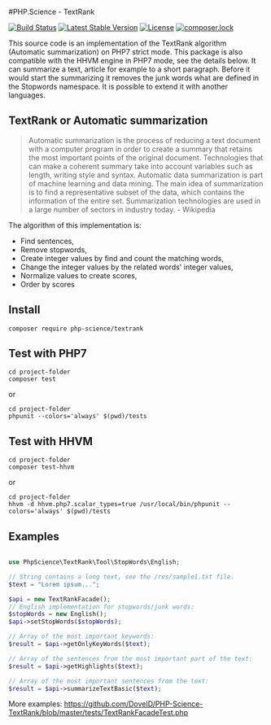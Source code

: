#PHP.Science - TextRank

[![Build Status](https://travis-ci.org/DoveID/PHP-Science-TextRank.svg?branch=master)](https://travis-ci.org/DoveID/PHP-Science-TextRank)
[![Latest Stable Version](https://poser.pugx.org/php-science/textrank/v/stable.svg)](https://packagist.org/packages/php-science/textrank)
[![License](https://img.shields.io/badge/license-MIT-33CCFF.svg)](https://opensource.org/licenses/MIT)
[![composer.lock](https://poser.pugx.org/php-science/textrank/composerlock)](https://packagist.org/packages/php-science/textrank)

This source code is an implementation of the TextRank algorithm (Automatic summarization) on PHP7 strict mode. This package is also compatible with the HHVM engine in PHP7 mode, see the details below. It can summarize a text, article for example to a short paragraph. Before it would start the summarizing it removes the junk words what are defined in the Stopwords namespace. It is possible to extend it with another languages.


## TextRank or Automatic summarization
> Automatic summarization is the process of reducing a text document with a computer program in order to create a summary that retains the most important points of the original document. Technologies that can make a coherent summary take into account variables such as length, writing style and syntax. Automatic data summarization is part of machine learning and data mining. The main idea of summarization is to find a representative subset of the data, which contains the information of the entire set. Summarization technologies are used in a large number of sectors in industry today. - Wikipedia

The algorithm of this implementation is:
* Find sentences,
* Remove stopwords,
* Create integer values by find and count the matching words,
* Change the integer values by the related words' integer values,
* Normalize values to create scores,
* Order by scores

## Install
```
composer require php-science/textrank
```

## Test with PHP7
```
cd project-folder
composer test
```
or
```
cd project-folder
phpunit --colors='always' $(pwd)/tests
```

## Test with HHVM
```
cd project-folder
composer test-hhvm
```
or
```
cd project-folder
hhvm -d hhvm.php7.scalar_types=true /usr/local/bin/phpunit --colors='always' $(pwd)/tests
```

## Examples
```php

use PhpScience\TextRank\Tool\StopWords\English;

// String contains a long text, see the /res/sample1.txt file.
$text = "Lorem ipsum...";

$api = new TextRankFacade();
// English implementation for stopwords/junk words:
$stopWords = new English();
$api->setStopWords($stopWords);

// Array of the most important keywords:
$result = $api->getOnlyKeyWords($text); 

// Array of the sentences from the most important part of the text:
$result = $api->getHighlights($text); 

// Array of the most important sentences from the text:
$result = $api->summarizeTextBasic($text);
```
More examples: https://github.com/DoveID/PHP-Science-TextRank/blob/master/tests/TextRankFacadeTest.php
